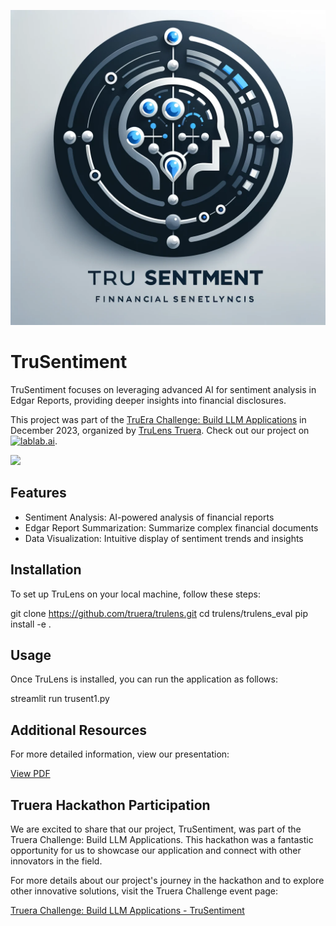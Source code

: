 
![TruSentiment Logo Project](./TruSentiment.png)
<!DOCTYPE html>
<html>
<body>
    <h1>TruSentiment</h1>
    <p>TruSentiment focuses on leveraging advanced AI for sentiment analysis in Edgar Reports, providing deeper insights into financial disclosures.</p>
    <p>This project was part of the <a href="https://lablab.ai/event/truera-challenge-build-llm-applications">TruEra Challenge: Build LLM Applications</a> in December 2023, organized by <a href="https://www.trulens.org/" title="TruLens">TruLens Truera</a>. Check out our project on <a href="https://lablab.ai/event/truera-challenge-build-llm-applications/trusentiment/trusentment"><img src="https://lablab.ai/_next/image?url=%2F_next%2Fstatic%2Fmedia%2Flablab-logo.8496f44c.png&w=48&q=75" alt="lablab.ai"></a>.</p>
<a href="https://storage.googleapis.com/lablab-video-submissions/clo7314tx0000356s9cz19w41/raw/submission-video-x-clo7314tx0000356s9cz19w41-clq0w53zm000w3b6lsn59y83q_7079r30czd.mp4" target="_blank"><img src="https://i.imgur.com/Iacr30w.png" ></a>
    <h2>Features</h2>
    <ul>
        <li> Sentiment Analysis: AI-powered analysis of financial reports </li> 
        <li> Edgar Report Summarization: Summarize complex financial documents </li> 
        <li> Data Visualization: Intuitive display of sentiment trends and insights </li>
        <!-- Add more features specific to your project here -->
    </ul>
    <h2>Installation</h2>

</body>
</html>


To set up TruLens on your local machine, follow these steps:


git clone https://github.com/truera/trulens.git
cd trulens/trulens_eval
pip install -e .

## Usage

Once TruLens is installed, you can run the application as follows:

streamlit run trusent1.py

## Additional Resources

For more detailed information, view our presentation:

[View PDF](trupresentation.pdf)
## Truera Hackathon Participation

We are excited to share that our project, TruSentiment, was part of the Truera Challenge: Build LLM Applications. This hackathon was a fantastic opportunity for us to showcase our application and connect with other innovators in the field.

For more details about our project's journey in the hackathon and to explore other innovative solutions, visit the Truera Challenge event page:

[Truera Challenge: Build LLM Applications - TruSentiment](https://lablab.ai/event/truera-challenge-build-llm-applications/trusentiment/trusentment)


